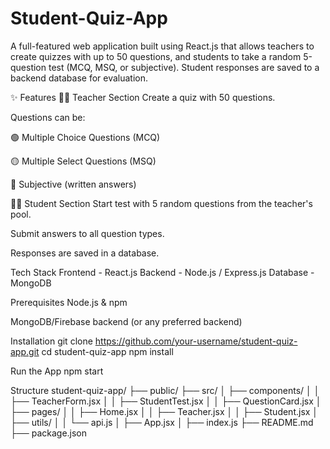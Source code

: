# Student-Quiz-App
A full-featured web application built using React.js that allows teachers to create quizzes with up to 50 questions, and students to take a random 5-question test (MCQ, MSQ, or subjective). Student responses are saved to a backend database for evaluation.

✨ Features
👩‍🏫 Teacher Section
Create a quiz with 50 questions.

Questions can be:

🟢 Multiple Choice Questions (MCQ)

🟡 Multiple Select Questions (MSQ)

🔵 Subjective (written answers)

👨‍🎓 Student Section
Start test with 5 random questions from the teacher's pool.

Submit answers to all question types.

Responses are saved in a database.

Tech Stack
Frontend - React.js
Backend - Node.js / Express.js 
Database - MongoDB 

Prerequisites
Node.js & npm

MongoDB/Firebase backend (or any preferred backend)

Installation
git clone https://github.com/your-username/student-quiz-app.git
cd student-quiz-app
npm install

Run the App
npm start

Structure
student-quiz-app/
├── public/
├── src/
│   ├── components/
│   │   ├── TeacherForm.jsx
│   │   ├── StudentTest.jsx
│   │   ├── QuestionCard.jsx
│   ├── pages/
│   │   ├── Home.jsx
│   │   ├── Teacher.jsx
│   │   ├── Student.jsx
│   ├── utils/
│   │   └── api.js
│   ├── App.jsx
│   ├── index.js
├── README.md
├── package.json





